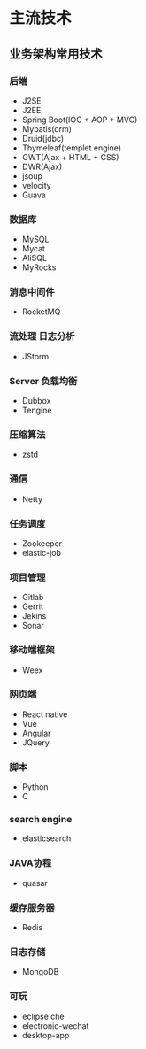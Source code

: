 # 主流技术
## 业务架构常用技术
### 后端
- J2SE
- J2EE
- Spring Boot(IOC + AOP + MVC)
- Mybatis(orm)
- Druid(jdbc)
- Thymeleaf(templet engine)
- GWT(Ajax + HTML + CSS)
- DWR(Ajax)
- jsoup
- velocity
- Guava

### 数据库
- MySQL
- Mycat
- AliSQL
- MyRocks

### 消息中间件
- RocketMQ

### 流处理 日志分析
- JStorm

### Server 负载均衡
- Dubbox
- Tengine

### 压缩算法
- zstd

### 通信
- Netty

### 任务调度
- Zookeeper
- elastic-job

### 项目管理
- Gitlab
- Gerrit
- Jekins
- Sonar

### 移动端框架
- Weex

### 网页端
- React native
- Vue
- Angular
- JQuery

### 脚本
- Python
- C

### search engine
- elasticsearch

### JAVA协程
- quasar

### 缓存服务器
- Redis

### 日志存储
- MongoDB

### 可玩
- eclipse che
- electronic-wechat
- desktop-app
